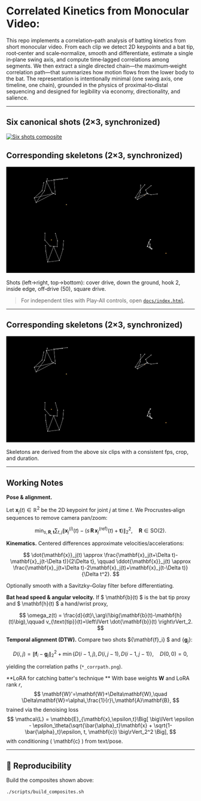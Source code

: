 # Correlated Kinetics from Monocular Video: 

This repo implements a correlation–path analysis of batting kinetics from short monocular video. From each clip we detect 2D keypoints and a bat tip, root‑center and scale‑normalize, smooth and differentiate, estimate a single in‑plane swing axis, and compute time‑lagged correlations among segments. We then extract a single directed chain—the maximum‑weight correlation path—that summarizes how motion flows from the lower body to the bat. The representation is intentionally minimal (one swing axis, one timeline, one chain), grounded in the physics of proximal‑to‑distal sequencing and designed for legibility via economy, directionality, and salience.

---

## Six canonical shots (2×3, synchronized)
[![Six shots composite](docs/assets/ik_shots_2x3.gif)](docs/assets/ik_shots_2x3.mp4)

## Corresponding skeletons (2×3, synchronized)
[![Six skeletons composite](docs/assets/ik_skeletons_2x3.gif)](docs/assets/ik_skeletons_2x3.mp4)


Shots (left→right, top→bottom): cover drive, down the ground, hook 2, inside edge, off‑drive (50), square drive.

> For independent tiles with Play‑All controls, open [`docs/index.html`](docs/index.html).

---

## Corresponding skeletons (2×3, synchronized)

[![Six skeletons composite](docs/assets/ik_skeletons_2x3.gif)](docs/assets/ik_skeletons_2x3.mp4)

Skeletons are derived from the above six clips with a consistent fps, crop, and duration.

---

## Working Notes

**Pose & alignment.** 

Let $\mathbf{x}_j(t)\in\mathbb{R}^2$ be the 2D keypoint for joint $j$ at time $t$. We Procrustes‑align sequences to remove camera pan/zoom:

$$
\min_{s,\mathbf{R},\mathbf{t}} \sum_{t,j}
\left\lVert \mathbf{x}^{(i)}_{j}(t) - \big(s\,\mathbf{R}\,\mathbf{x}^{(\mathrm{ref})}_{j}(t)+\mathbf{t}\big) \right\rVert_2^2,
\quad \mathbf{R}\in \mathrm{SO}(2).
$$

**Kinematics.** Centered differences approximate velocities/accelerations:

$$
\dot{\mathbf{x}}_j(t) \approx \frac{\mathbf{x}_j(t+\Delta t)-\mathbf{x}_j(t-\Delta t)}{2\Delta t}, \qquad
\ddot{\mathbf{x}}_j(t) \approx \frac{\mathbf{x}_j(t+\Delta t)-2\mathbf{x}_j(t)+\mathbf{x}_j(t-\Delta t)}{\Delta t^2}.
$$

Optionally smooth with a Savitzky–Golay filter before differentiating.

**Bat head speed & angular velocity.** If $ \mathbf{b}(t) $ is the bat tip proxy and $ \mathbf{h}(t) $ a hand/wrist proxy,

$$
\omega_z(t) = \frac{d}{dt}\,\arg\!\big(\mathbf{b}(t)-\mathbf{h}(t)\big),\qquad
v_{\text{tip}}(t)=\left\lVert \dot{\mathbf{b}}(t) \right\rVert_2.
$$

**Temporal alignment (DTW).** Compare two shots $\{\mathbf{f}_i\} $ and $\{\mathbf{g}_j\}$:

$$
D(i,j)=\lVert \mathbf{f}_i - \mathbf{g}_j \rVert_2^2 + \min\{D(i-1,j),\,D(i,j-1),\,D(i-1,j-1)\}, \quad D(0,0)=0,
$$

yielding the correlation paths (`*_corrpath.png`).

**LoRA for catching batter's technique ** With base weights $\mathbf{W}$ and LoRA rank $r$,
$$
\mathbf{W}'=\mathbf{W}+\Delta\mathbf{W},\quad \Delta\mathbf{W}=\alpha\,\frac{1}{r}\,\mathbf{A}\mathbf{B},
$$
trained via the denoising loss
$$
\mathcal{L} = \mathbb{E}_{\mathbf{x},\epsilon,t}\Big[
\big\lVert \epsilon - \epsilon_\theta(\sqrt{\bar{\alpha}_t}\mathbf{x} + \sqrt{1-\bar{\alpha}_t}\epsilon, t, \mathbf{c}) \big\rVert_2^2
\Big],
$$
with conditioning \( \mathbf{c} \) from text/pose.

---

## 🧪 Reproducibility

Build the composites shown above:
```bash
./scripts/build_composites.sh
